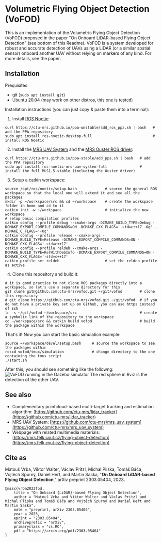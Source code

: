 # Volumetric Flying Object Detection (VoFOD)

This is an implementation of the Volumetric Flying Object Detection (VoFOD) proposed in the paper "On Onboard LiDAR-based Flying Object Detection" (see bottom of this Readme).
VoFOD is a system developed for robust and accurate detection of UAVs using a LiDAR (or a similar spatial sensor) onboard another UAV without relying on markers of any kind.
For more details, see the paper.

## Installation

Prequisites:

* git (`sudo apt install git`)
* Ubuntu 20.04 (may work on other distros, this one is tested)

Installation instructions (you can just copy & paste them into a terminal):

1. Install [ROS Noetic](http://wiki.ros.org/noetic):
```
curl https://ctu-mrs.github.io/ppa-unstable/add_ros_ppa.sh | bash   # add the PPA repository
sudo apt install ros-noetic-desktop-full                            # install ROS Noetic
```
2. Install the [MRS UAV System](https://github.com/ctu-mrs/mrs_uav_system) and the [MRS Ouster ROS driver](https://github.com/ctu-mrs/ouster-ros):
```
curl https://ctu-mrs.github.io/ppa-stable/add_ppa.sh | bash   # add the PPA repository
sudo apt install ros-noetic-mrs-uav-system-full               # install the full MUS1.5-stable (including the Ouster driver)
```
3. Setup a catkin workspace:
```
source /opt/ros/noetic/setup.bash             # source the general ROS workspace so that the local one will extend it and see all the packages
mkdir -p ~/workspace/src && cd ~/workspace    # create the workspace folder in home and cd to it
catkin init -w ~/workspace                    # initialize the new workspace
# setup basic compilation profiles
catkin config --profile debug --cmake-args -DCMAKE_BUILD_TYPE=Debug -DCMAKE_EXPORT_COMPILE_COMMANDS=ON -DCMAKE_CXX_FLAGS='-std=c++17 -Og' -DCMAKE_C_FLAGS='-Og'
catkin config --profile release --cmake-args -DCMAKE_BUILD_TYPE=Release -DCMAKE_EXPORT_COMPILE_COMMANDS=ON -DCMAKE_CXX_FLAGS='-std=c++17'
catkin config --profile reldeb --cmake-args -DCMAKE_BUILD_TYPE=RelWithDebInfo -DCMAKE_EXPORT_COMPILE_COMMANDS=ON -DCMAKE_CXX_FLAGS='-std=c++17'
catkin profile set reldeb                     # set the reldeb profile as active
```
4. Clone this repository and build it:
```
# it is good practice to not clone ROS packages directly into a workspace, so let's use a separate directory for this
git clone git@github.com:ctu-mrs/vofod.git ~/git/vofod        # clone this repository
# git clone https://github.com/ctu-mrs/vofod.git ~/git/vofod  # if you do not have a private key set up on Github, you can use https instead of ssh
ln -s ~/git/vofod ~/workspace/src                             # create a symbolic link of the repository to the workspace
cd ~/workspace/src && catkin build vofod                      # build the package within the workspace
```

That's it! Now you can start the basic simulation example:
```
source ~/workspace/devel/setup.bash     # source the workspace to see the packages within
roscd vofod/tmux/simulation             # change directory to the one containing the tmux script
./start.sh
```

After this, you should see something like the followng:
![VoFOD running in the Gazebo simulator](https://github.com/ctu-mrs/vofod/raw/gifs/vofod_gazebo.gif)
The red sphere in Rviz is the detection of the other UAV.

## See also

* Complementary pointcloud-based multi-target tracking and estimation algorithm: [https://github.com/ctu-mrs/lidar_tracker](https://github.com/ctu-mrs/lidar_tracker)
* MRS UAV System: [https://github.com/ctu-mrs/mrs_uav_system](https://github.com/ctu-mrs/mrs_uav_system)
* Webpage with related multimedia materials: [https://mrs.felk.cvut.cz/flying-object-detection](https://mrs.felk.cvut.cz/flying-object-detection)

## Cite as

Matouš Vrba, Viktor Walter, Václav Pritzl, Michal Pliska, Tomáš Báča, Vojtěch Spurný, Daniel Heřt, and Martin Saska, "**On Onboard LiDAR-based Flying Object Detection**," arXiv preprint 2303.05404, 2023.

```
@misc{vrba2023fod,
	title = "On Onboard {LiDAR}-based Flying Object Detection",
	author = "Matouš Vrba and Viktor Walter and Václav Pritzl and Michal Pliska and Tomáš Báča and Vojtěch Spurný and Daniel Heřt and Martin Saska",
	note = "preprint, arXiv 2303.05404",
	year = 2023,
	eprint = "2303.05404",
	archiveprefix = "arXiv",
	primaryclass = "cs.RO",
	pdf = "https://arxiv.org/pdf/2303.05404"
}
```

